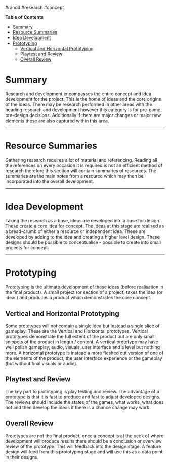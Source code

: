 #randd #research #concept

**Table of Contents**
- [Summary](#Summary)
- [Resource Summaries](#Resource%20Summaries)
- [Idea Development](#Idea%20Development)
- [Prototyping](#Prototyping)
	- [Vertical and Horizontal Prototyping](#Vertical%20and%20Horizontal%20Prototyping)
	- [Playtest and Review](#Playtest%20and%20Review)
	- [Overall Review](#Overall%20Review)


# Summary
Research and development encompasses the entire concept and idea development for the project. This is the home of ideas and the core origins of the ideas. There may be research performed in other areas with the heading research and development however this category is for pre-game, pre-design decisions. Additionally if there are major changes or major new elements these are also captured within this area.

---
# Resource Summaries
Gathering research requires a lot of material and referencing. Reading all the references on every occasion it is required is not an efficient method of research therefore this section will contain summaries of resources. The summaries are the main notes from a resource which may then be incorporated into the overall development.

---
# Idea Development
Taking the research as a base, ideas are developed into a base for design. These create a core idea for concept. The ideas at this stage are realised as a bread-crumb of either a resource or independent idea. These are developed by adding to the idea and creating a higher level design. These designs should be possible to conceptualise - possible to create into small projects for concept.

---
# Prototyping
Prototyping is the ultimate development of these ideas (before realisation in the final product). A small project (or section of a project) takes the idea (or ideas) and produces a product which demonstrates the core concept. 

## Vertical and Horizontal Prototyping
Some prototypes will not contain a single idea but instead a single slice of gameplay. These are the Vertical and Horizontal prototypes. Vertical prototypes demonstrate the full extent of the product but are only small snippets of the product in length / content. A vertical prototype may have well polish gameplay, audio, visuals, user interface and a level but nothing more. A horizontal prototype is instead a more fleshed out version of one of the elements of the product, the user interface experience or the gameplay (but without final visuals or audio).

## Playtest and Review
The key part to prototyping is play testing and review. The advantage of a prototype is that it is fast to produce and fast to adjust developed designs. The reviews should include the states of the games, what works, what does not and then develop the ideas if there is a chance change may work.

## Overall Review
Prototypes are not the final product, once a concept is at the peek of where development will produce results there should be a conclusion or overview review of the prototype. This will feedback into the design stage. A feature design will feed from this prototyping stage and will use this as a data point in their designs.
